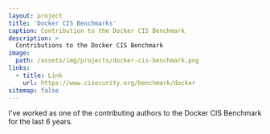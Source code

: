 ```yaml
---
layout: project
title: 'Docker CIS Benchmarks'
caption: Contribution to the Docker CIS Benchmark
description: >
  Contributions to the Docker CIS Benchmark
image: 
  path: /assets/img/projects/docker-cis-benchmark.png
links:
  - title: Link
    url: https://www.cisecurity.org/benchmark/docker
sitemap: false
---
```


I've worked as one of the contributing authors to the Docker CIS Benchmark for the last 6 years.